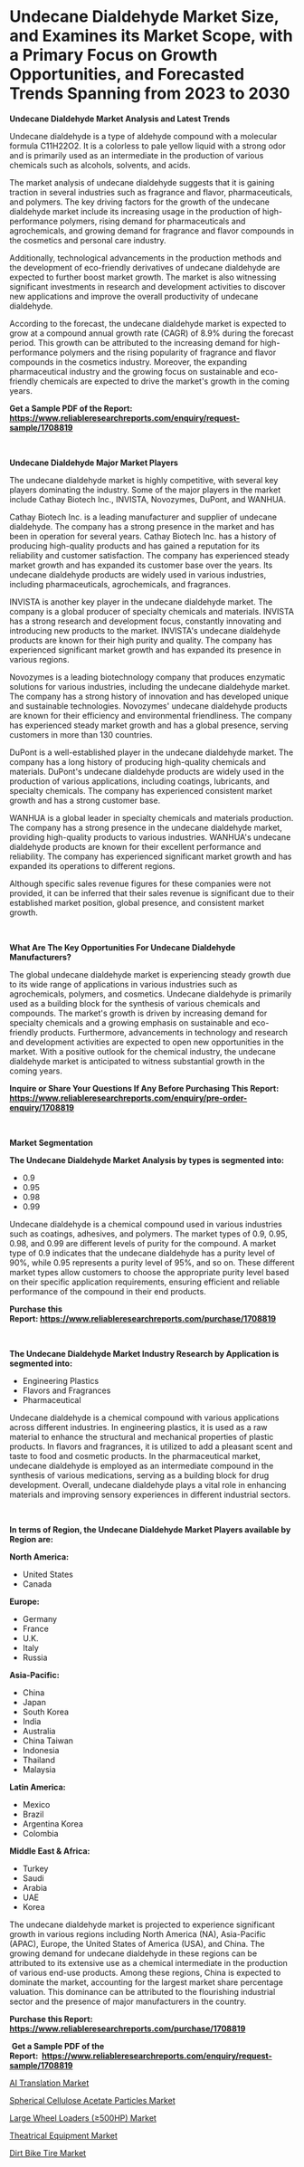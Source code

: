 <p><h1>Undecane Dialdehyde Market Size, and Examines its Market Scope, with a Primary Focus on Growth Opportunities, and Forecasted Trends Spanning from 2023 to 2030</h1></p><p><strong>Undecane Dialdehyde Market Analysis and Latest Trends</strong></p>
<p><p>Undecane dialdehyde is a type of aldehyde compound with a molecular formula C11H22O2. It is a colorless to pale yellow liquid with a strong odor and is primarily used as an intermediate in the production of various chemicals such as alcohols, solvents, and acids.</p><p>The market analysis of undecane dialdehyde suggests that it is gaining traction in several industries such as fragrance and flavor, pharmaceuticals, and polymers. The key driving factors for the growth of the undecane dialdehyde market include its increasing usage in the production of high-performance polymers, rising demand for pharmaceuticals and agrochemicals, and growing demand for fragrance and flavor compounds in the cosmetics and personal care industry.</p><p>Additionally, technological advancements in the production methods and the development of eco-friendly derivatives of undecane dialdehyde are expected to further boost market growth. The market is also witnessing significant investments in research and development activities to discover new applications and improve the overall productivity of undecane dialdehyde.</p><p>According to the forecast, the undecane dialdehyde market is expected to grow at a compound annual growth rate (CAGR) of 8.9% during the forecast period. This growth can be attributed to the increasing demand for high-performance polymers and the rising popularity of fragrance and flavor compounds in the cosmetics industry. Moreover, the expanding pharmaceutical industry and the growing focus on sustainable and eco-friendly chemicals are expected to drive the market's growth in the coming years.</p></p>
<p><strong>Get a Sample PDF of the Report:&nbsp; <a href="https://www.reliableresearchreports.com/enquiry/request-sample/1708819">https://www.reliableresearchreports.com/enquiry/request-sample/1708819</a></strong></p>
<p>&nbsp;</p>
<p><strong>Undecane Dialdehyde Major Market Players</strong></p>
<p><p>The undecane dialdehyde market is highly competitive, with several key players dominating the industry. Some of the major players in the market include Cathay Biotech Inc., INVISTA, Novozymes, DuPont, and WANHUA. </p><p>Cathay Biotech Inc. is a leading manufacturer and supplier of undecane dialdehyde. The company has a strong presence in the market and has been in operation for several years. Cathay Biotech Inc. has a history of producing high-quality products and has gained a reputation for its reliability and customer satisfaction. The company has experienced steady market growth and has expanded its customer base over the years. Its undecane dialdehyde products are widely used in various industries, including pharmaceuticals, agrochemicals, and fragrances.</p><p>INVISTA is another key player in the undecane dialdehyde market. The company is a global producer of specialty chemicals and materials. INVISTA has a strong research and development focus, constantly innovating and introducing new products to the market. INVISTA's undecane dialdehyde products are known for their high purity and quality. The company has experienced significant market growth and has expanded its presence in various regions.</p><p>Novozymes is a leading biotechnology company that produces enzymatic solutions for various industries, including the undecane dialdehyde market. The company has a strong history of innovation and has developed unique and sustainable technologies. Novozymes' undecane dialdehyde products are known for their efficiency and environmental friendliness. The company has experienced steady market growth and has a global presence, serving customers in more than 130 countries.</p><p>DuPont is a well-established player in the undecane dialdehyde market. The company has a long history of producing high-quality chemicals and materials. DuPont's undecane dialdehyde products are widely used in the production of various applications, including coatings, lubricants, and specialty chemicals. The company has experienced consistent market growth and has a strong customer base.</p><p>WANHUA is a global leader in specialty chemicals and materials production. The company has a strong presence in the undecane dialdehyde market, providing high-quality products to various industries. WANHUA's undecane dialdehyde products are known for their excellent performance and reliability. The company has experienced significant market growth and has expanded its operations to different regions.</p><p>Although specific sales revenue figures for these companies were not provided, it can be inferred that their sales revenue is significant due to their established market position, global presence, and consistent market growth.</p></p>
<p>&nbsp;</p>
<p><strong>What Are The Key Opportunities For Undecane Dialdehyde Manufacturers?</strong></p>
<p><p>The global undecane dialdehyde market is experiencing steady growth due to its wide range of applications in various industries such as agrochemicals, polymers, and cosmetics. Undecane dialdehyde is primarily used as a building block for the synthesis of various chemicals and compounds. The market's growth is driven by increasing demand for specialty chemicals and a growing emphasis on sustainable and eco-friendly products. Furthermore, advancements in technology and research and development activities are expected to open new opportunities in the market. With a positive outlook for the chemical industry, the undecane dialdehyde market is anticipated to witness substantial growth in the coming years.</p></p>
<p><strong>Inquire or Share Your Questions If Any Before Purchasing This Report: <a href="https://www.reliableresearchreports.com/enquiry/pre-order-enquiry/1708819">https://www.reliableresearchreports.com/enquiry/pre-order-enquiry/1708819</a></strong></p>
<p>&nbsp;</p>
<p><strong>Market Segmentation</strong></p>
<p><strong>The Undecane Dialdehyde Market Analysis by types is segmented into:</strong></p>
<p><ul><li>0.9</li><li>0.95</li><li>0.98</li><li>0.99</li></ul></p>
<p><p>Undecane dialdehyde is a chemical compound used in various industries such as coatings, adhesives, and polymers. The market types of 0.9, 0.95, 0.98, and 0.99 are different levels of purity for the compound. A market type of 0.9 indicates that the undecane dialdehyde has a purity level of 90%, while 0.95 represents a purity level of 95%, and so on. These different market types allow customers to choose the appropriate purity level based on their specific application requirements, ensuring efficient and reliable performance of the compound in their end products.</p></p>
<p><strong>Purchase this Report:&nbsp;<a href="https://www.reliableresearchreports.com/purchase/1708819">https://www.reliableresearchreports.com/purchase/1708819</a></strong></p>
<p>&nbsp;</p>
<p><strong>The Undecane Dialdehyde Market Industry Research by Application is segmented into:</strong></p>
<p><ul><li>Engineering Plastics</li><li>Flavors and Fragrances</li><li>Pharmaceutical</li></ul></p>
<p><p>Undecane dialdehyde is a chemical compound with various applications across different industries. In engineering plastics, it is used as a raw material to enhance the structural and mechanical properties of plastic products. In flavors and fragrances, it is utilized to add a pleasant scent and taste to food and cosmetic products. In the pharmaceutical market, undecane dialdehyde is employed as an intermediate compound in the synthesis of various medications, serving as a building block for drug development. Overall, undecane dialdehyde plays a vital role in enhancing materials and improving sensory experiences in different industrial sectors.</p></p>
<p>&nbsp;</p>
<p><strong>In terms of Region, the Undecane Dialdehyde Market Players available by Region are:</strong></p>
<p>
    <p> <strong> North America: </strong>
        <ul>
            <li>United States</li>
            <li>Canada</li>
        </ul>
        </p> 
    <p> <strong> Europe: </strong>
        <ul>
            <li>Germany</li>
            <li>France</li>
            <li>U.K.</li>
            <li>Italy</li>
            <li>Russia</li>
        </ul>
        </p> 
    <p> <strong> Asia-Pacific: </strong>
        <ul>
            <li>China</li>
            <li>Japan</li>
            <li>South Korea</li>
            <li>India</li>
            <li>Australia</li>
            <li>China Taiwan</li>
            <li>Indonesia</li>
            <li>Thailand</li>
            <li>Malaysia</li>
        </ul>
        </p> 
    <p> <strong> Latin America: </strong>
        <ul>
            <li>Mexico</li>
            <li>Brazil</li>
            <li>Argentina Korea</li>
            <li>Colombia</li>
        </ul>
        </p> 
    <p> <strong> Middle East & Africa: </strong>
        <ul>
            <li>Turkey</li>
            <li>Saudi</li>
            <li>Arabia</li>
            <li>UAE</li>
            <li>Korea</li>
        </ul>
    </p>
    </p>
<p><p>The undecane dialdehyde market is projected to experience significant growth in various regions including North America (NA), Asia-Pacific (APAC), Europe, the United States of America (USA), and China. The growing demand for undecane dialdehyde in these regions can be attributed to its extensive use as a chemical intermediate in the production of various end-use products. Among these regions, China is expected to dominate the market, accounting for the largest market share percentage valuation. This dominance can be attributed to the flourishing industrial sector and the presence of major manufacturers in the country.</p></p>
<p><strong>Purchase this Report: <a href="https://www.reliableresearchreports.com/purchase/1708819">https://www.reliableresearchreports.com/purchase/1708819</a></strong></p>
<p>&nbsp;<strong>Get a Sample PDF of the Report:&nbsp;&nbsp;<a href="https://www.reliableresearchreports.com/enquiry/request-sample/1708819">https://www.reliableresearchreports.com/enquiry/request-sample/1708819</a></strong></p>
<p><strong></strong></p>
<p><p><a href="https://issuu.com/reportprime-2/docs/ai-translation-market-size-2030.pptx?fr=xKAE9_zU1NQ">AI Translation Market</a></p><p><a href="https://medium.com/@elisamohr1910/spherical-cellulose-acetate-particles-market-size-reveals-the-best-marketing-channels-in-global-e3fd84671399">Spherical Cellulose Acetate Particles Market</a></p><p><a href="https://github.com/BryceTownsendr/Market-Research-Report-List-1/blob/main/large-wheel-loaders-500hp-market.md">Large Wheel Loaders (≥500HP) Market</a></p><p><a href="https://issuu.com/reportprime-2/docs/theatrical-equipment-market-size-2030.pptx?fr=xKAE9_zU1NQ">Theatrical Equipment Market</a></p><p><a href="https://www.linkedin.com/pulse/dirt-bike-tire-market-share-amp-new-trends-analysis-report-fk6ic/">Dirt Bike Tire Market</a></p></p>